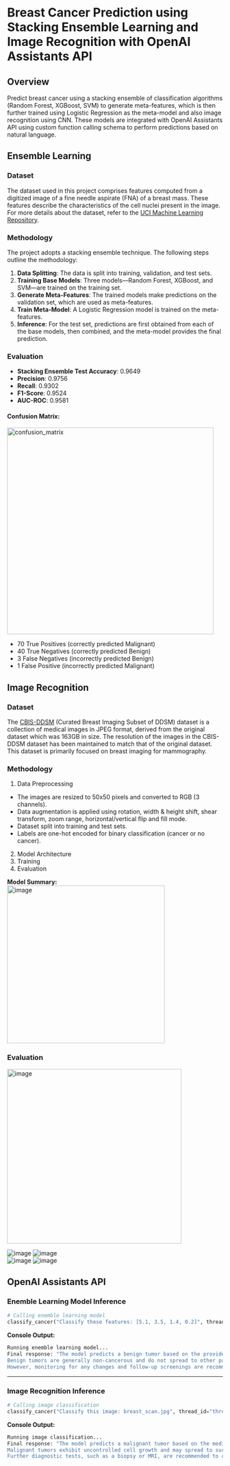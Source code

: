 # Breast Cancer Prediction using Stacking Ensemble Learning and Image Recognition with OpenAI Assistants API

## Overview
Predict breast cancer using a stacking ensemble of classification algorithms (Random Forest, XGBoost, SVM) to generate meta-features, which is then further trained using Logistic Regression as the meta-model and also image recognition using CNN. These models are integrated with OpenAI Assistants API using custom function calling schema to perform predictions based on natural language.  

## Ensemble Learning

### Dataset
The dataset used in this project comprises features computed from a digitized image of a fine needle aspirate (FNA) of a breast mass. These features describe the characteristics of the cell nuclei present in the image. For more details about the dataset, refer to the [UCI Machine Learning Repository](https://archive.ics.uci.edu/ml/datasets/Breast+Cancer+Wisconsin+%28Diagnostic%29).

### Methodology

The project adopts a stacking ensemble technique. The following steps outline the methodology:

1. **Data Splitting**: The data is split into training, validation, and test sets.
2. **Training Base Models**: Three models—Random Forest, XGBoost, and SVM—are trained on the training set.
3. **Generate Meta-Features**: The trained models make predictions on the validation set, which are used as meta-features.
4. **Train Meta-Model**: A Logistic Regression model is trained on the meta-features.
5. **Inference**: For the test set, predictions are first obtained from each of the base models, then combined, and the meta-model provides the final prediction.

### Evaluation

- **Stacking Ensemble Test Accuracy**: 0.9649
- **Precision**: 0.9756
- **Recall**: 0.9302
- **F1-Score**: 0.9524
- **AUC-ROC**: 0.9581

#### Confusion Matrix:

<img width="482" alt="confusion_matrix" src="https://github.com/cybersamurai2410/BreastCancer_Prediction/assets/66138996/1dd19c04-adbb-4358-abe0-3e125f053fa6">

- 70 True Positives (correctly predicted Malignant)
- 40 True Negatives (correctly predicted Benign)
- 3 False Negatives (incorrectly predicted Benign)
- 1 False Positive (incorrectly predicted Malignant)

## Image Recognition 

### Dataset
The [CBIS-DDSM](https://www.kaggle.com/datasets/awsaf49/cbis-ddsm-breast-cancer-image-dataset) (Curated Breast Imaging Subset of DDSM) dataset is a collection of medical images in JPEG format, derived from the original dataset which was 163GB in size. The resolution of the images in the CBIS-DDSM dataset has been maintained to match that of the original dataset. This dataset is primarily focused on breast imaging for mammography.

### Methodology
1. Data Preprocessing
  * The images are resized to 50x50 pixels and converted to RGB (3 channels).
  * Data augmentation is applied using rotation, width & height shift, shear transform, zoom range, horizontal/vertical flip and fill mode.
  * Dataset split into training and test sets.
  * Labels are one-hot encoded for binary classification (cancer or no cancer). 
2. Model Architecture
3. Training
4. Evaluation 

**Model Summary:**<br>
<img width="368" alt="image" src="https://github.com/user-attachments/assets/746f2be6-443f-47a8-ab35-22d71d70df88" />

### Evaluation
<img width="407" alt="image" src="https://github.com/user-attachments/assets/e7338bfe-b6f0-4fa0-ba27-48a45b6e39d6" />

![image](https://github.com/user-attachments/assets/d3364a01-0bad-48f8-a3c3-8ee10eb67551)
![image](https://github.com/user-attachments/assets/1917df0b-94c9-4647-81eb-70d1cba8d0dd)<br>
![image](https://github.com/user-attachments/assets/36107b25-9ce3-484b-8514-1b44da834bdd)
![image](https://github.com/user-attachments/assets/8987b527-2e2e-48c3-88f1-6927a50629ec)

## OpenAI Assistants API
### Enemble Learning Model Inference
```python
# Calling enemble learning model
classify_cancer("Classify these features: [5.1, 3.5, 1.4, 0.2]", thread_id="thread_abc123")
```
**Console Output:**
```bash
Running enemble learning model...
Final response: "The model predicts a benign tumor based on the provided numerical features. 
Benign tumors are generally non-cancerous and do not spread to other parts of the body. 
However, monitoring for any changes and follow-up screenings are recommended."
```

---

### Image Recognition Inference 
```python
# Calling image classification
classify_cancer("Classify this image: breast_scan.jpg", thread_id="thread_abc123")
```
**Console Output:**
```bash
Running image classification...
Final response: "The model predicts a malignant tumor based on the medical image. 
Malignant tumors exhibit uncontrolled cell growth and may spread to surrounding tissues. 
Further diagnostic tests, such as a biopsy or MRI, are recommended to confirm the diagnosis."
```
